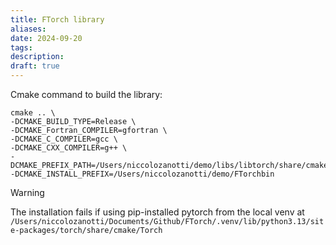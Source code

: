 ```yaml
---
title: FTorch library
aliases: 
date: 2024-09-20
tags: 
description:
draft: true
---
```


Cmake command to build the library: 

```shell
cmake .. \
-DCMAKE_BUILD_TYPE=Release \
-DCMAKE_Fortran_COMPILER=gfortran \
-DCMAKE_C_COMPILER=gcc \
-DCMAKE_CXX_COMPILER=g++ \
-DCMAKE_PREFIX_PATH=/Users/niccolozanotti/demo/libs/libtorch/share/cmake/Torch
-DCMAKE_INSTALL_PREFIX=/Users/niccolozanotti/demo/FTorchbin
```

>[!warning]
> The installation fails if using pip-installed pytorch from the local venv at `/Users/niccolozanotti/Documents/Github/FTorch/.venv/lib/python3.13/site-packages/torch/share/cmake/Torch`